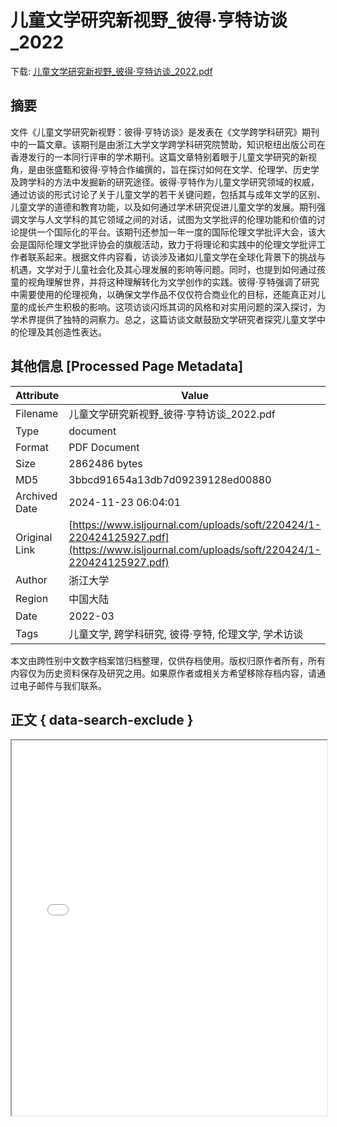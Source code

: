 # 儿童文学研究新视野_彼得·亨特访谈_2022

<!-- tcd_download_link -->
下载: [儿童文学研究新视野_彼得·亨特访谈_2022.pdf](儿童文学研究新视野_彼得·亨特访谈_2022.pdf)
<!-- tcd_download_link_end -->

## 摘要

<!-- tcd_abstract -->
文件《儿童文学研究新视野：彼得·亨特访谈》是发表在《文学跨学科研究》期刊中的一篇文章。该期刊是由浙江大学文学跨学科研究院赞助，知识枢纽出版公司在香港发行的一本同行评审的学术期刊。这篇文章特别着眼于儿童文学研究的新视角，是由张盛甄和彼得·亨特合作编撰的，旨在探讨如何在文学、伦理学、历史学及跨学科的方法中发掘新的研究途径。彼得·亨特作为儿童文学研究领域的权威，通过访谈的形式讨论了关于儿童文学的若干关键问题，包括其与成年文学的区别、儿童文学的道德和教育功能，以及如何通过学术研究促进儿童文学的发展。期刊强调文学与人文学科的其它领域之间的对话，试图为文学批评的伦理功能和价值的讨论提供一个国际化的平台。该期刊还参加一年一度的国际伦理文学批评大会，该大会是国际伦理文学批评协会的旗舰活动，致力于将理论和实践中的伦理文学批评工作者联系起来。根据文件内容看，访谈涉及诸如儿童文学在全球化背景下的挑战与机遇，文学对于儿童社会化及其心理发展的影响等问题。同时，也提到如何通过孩童的视角理解世界，并将这种理解转化为文学创作的实践。彼得·亨特强调了研究中需要使用的伦理视角，以确保文学作品不仅仅符合商业化的目标，还能真正对儿童的成长产生积极的影响。这项访谈闪烁其词的风格和对实用问题的深入探讨，为学术界提供了独特的洞察力。总之，这篇访谈文献鼓励文学研究者探究儿童文学中的伦理及其创造性表达。

<!-- tcd_abstract_end -->

## 其他信息 [Processed Page Metadata]

| Attribute       | Value                                  |
|-----------------|----------------------------------------|
| Filename        | 儿童文学研究新视野_彼得·亨特访谈_2022.pdf                             |
| Type            | document                                 |
| Format          | PDF Document                               |
| Size            | 2862486 bytes                           |
| MD5             | 3bbcd91654a13db7d09239128ed00880                                  |
| Archived Date   | 2024-11-23 06:04:01                             |
| Original Link   | [https://www.isljournal.com/uploads/soft/220424/1-220424125927.pdf](https://www.isljournal.com/uploads/soft/220424/1-220424125927.pdf)                         |
| Author          | 浙江大学                               |
| Region          | 中国大陆                               |
| Date            | 2022-03                                 |
| Tags            | 儿童文学, 跨学科研究, 彼得·亨特, 伦理文学, 学术访谈                                 |

本文由跨性别中文数字档案馆归档整理，仅供存档使用。版权归原作者所有，所有内容仅为历史资料保存及研究之用。如果原作者或相关方希望移除存档内容，请通过电子邮件与我们联系。

## 正文 { data-search-exclude }

<!-- tcd_main_text -->
<iframe src="../儿童文学研究新视野_彼得·亨特访谈_2022.pdf" width="100%" height="600px">
    <p>无法显示PDF，请下载查看。</p>
</iframe>
<!-- tcd_main_text_end -->

